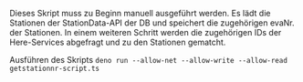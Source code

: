 Dieses Skript muss zu Beginn manuell ausgeführt werden. Es lädt die Stationen der StationData-API der DB und speichert die zugehörigen evaNr. der Stationen. In einem weiteren Schritt werden die zugehörigen IDs der Here-Services abgefragt und zu den Stationen gematcht.

Ausführen des Skripts `deno run --allow-net --allow-write --allow-read getstationnr-script.ts`
